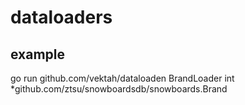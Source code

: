 dataloaders
===========

## example
go run github.com/vektah/dataloaden BrandLoader int *github.com/ztsu/snowboardsdb/snowboards.Brand